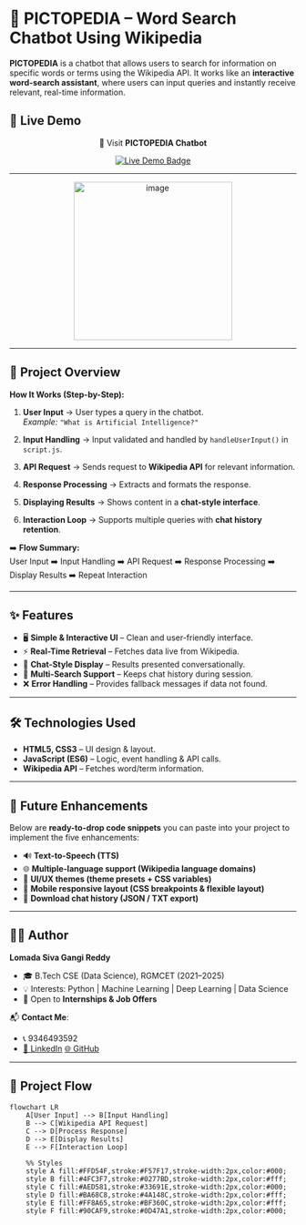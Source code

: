
# 📘 PICTOPEDIA – Word Search Chatbot Using Wikipedia  

**PICTOPEDIA** is a chatbot that allows users to search for information on specific words or terms using the Wikipedia API. It works like an **interactive word-search assistant**, where users can input queries and instantly receive relevant, real-time information.

## 🔗 Live Demo  
<p align="center">🚀 Visit <strong>PICTOPEDIA Chatbot</strong></p>
<p align="center">
  <a href="https://shivareddy2002.github.io/Word-Search-Chatbot-Using-Wikipedia-/">
    <img src="https://img.shields.io/badge/Live%20Demo-Click%20Here-brightgreen?style=for-the-badge" alt="Live Demo Badge">
  </a>
</p>

---

<p align="center">
  <img width="278" alt="image" src="https://github.com/user-attachments/assets/c9e79365-bc9d-4468-be03-61aea052b0c4" />
</p>

---

## 🚀 Project Overview  

**How It Works (Step-by-Step):**

1. **User Input** → User types a query in the chatbot.  
   *Example:* `"What is Artificial Intelligence?"`  

2. **Input Handling** → Input validated and handled by `handleUserInput()` in `script.js`.  

3. **API Request** → Sends request to **Wikipedia API** for relevant information.  

4. **Response Processing** → Extracts and formats the response.  

5. **Displaying Results** → Shows content in a **chat-style interface**.  

6. **Interaction Loop** → Supports multiple queries with **chat history retention**.  

➡️ **Flow Summary:**  
User Input ➡️ Input Handling ➡️ API Request ➡️ Response Processing ➡️ Display Results ➡️ Repeat Interaction  

---

## ✨ Features  

- 🖥️ **Simple & Interactive UI** – Clean and user-friendly interface.  
- ⚡ **Real-Time Retrieval** – Fetches data live from Wikipedia.  
- 💬 **Chat-Style Display** – Results presented conversationally.  
- 🔄 **Multi-Search Support** – Keeps chat history during session.  
- ❌ **Error Handling** – Provides fallback messages if data not found.  

---

## 🛠️ Technologies Used  

- **HTML5, CSS3** – UI design & layout.  
- **JavaScript (ES6)** – Logic, event handling & API calls.  
- **Wikipedia API** – Fetches word/term information.  

---

## 🔮 Future Enhancements 

Below are **ready-to-drop code snippets** you can paste into your project to implement the five enhancements:

- 🔊 **Text-to-Speech (TTS)**
- 🌐 **Multiple-language support (Wikipedia language domains)**
- 🎨 **UI/UX themes (theme presets + CSS variables)**
- 📱 **Mobile responsive layout (CSS breakpoints & flexible layout)**
- 💾 **Download chat history (JSON / TXT export)**

---

## 👨‍💻 Author  

**Lomada Siva Gangi Reddy**  
- 🎓 B.Tech CSE (Data Science), RGMCET (2021–2025)  
- 💡 Interests: Python | Machine Learning | Deep Learning | Data Science  
- 📍 Open to **Internships & Job Offers**  

📬 **Contact Me**:  
- 📞 9346493592  
- [💼 LinkedIn](https://www.linkedin.com/in/lomada-siva-gangi-reddy-a64197280/) [🌐 GitHub](https://github.com/shivareddy2002)  

---

## 📂 Project Flow  

```mermaid
flowchart LR
    A[User Input] --> B[Input Handling]
    B --> C[Wikipedia API Request]
    C --> D[Process Response]
    D --> E[Display Results]
    E --> F[Interaction Loop]

    %% Styles
    style A fill:#FFD54F,stroke:#F57F17,stroke-width:2px,color:#000;
    style B fill:#4FC3F7,stroke:#0277BD,stroke-width:2px,color:#fff;
    style C fill:#AED581,stroke:#33691E,stroke-width:2px,color:#000;
    style D fill:#BA68C8,stroke:#4A148C,stroke-width:2px,color:#fff;
    style E fill:#FF8A65,stroke:#BF360C,stroke-width:2px,color:#fff;
    style F fill:#90CAF9,stroke:#0D47A1,stroke-width:2px,color:#000;

     
